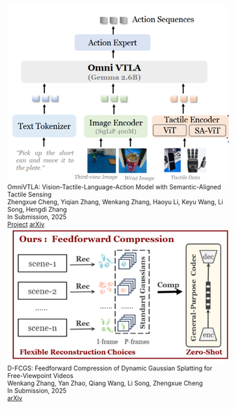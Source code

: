 <div class="publications-list">

<div class="publication-item">
  <img src="../static/assets/img/teaser_omnivtla.png" alt="OmniVTLA" class="pub-image" />
  <div class="pub-content">
    <div class="pub-title">OmniVTLA: Vision-Tactile-Language-Action Model with Semantic-Aligned Tactile Sensing</div>
    <div class="pub-authors">Zhengxue Cheng, Yiqian Zhang, <span class="author-me">Wenkang Zhang</span>, Haoyu Li, Keyu Wang, Li Song, Hengdi Zhang</div>
    <div class="pub-venue">In Submission, 2025</div>
    <div class="pub-links">
      <a href="https://readerek.github.io/Objtac.github.io/">Project</a>
      <a href="https://arxiv.org/abs/2508.08706">arXiv</a>
    </div>
  </div>
</div>

<div class="publication-item">
  <img src="../static/assets/img/teaser_dfcgs.png" alt="D-FCGS" class="pub-image" />
  <div class="pub-content">
    <div class="pub-title">D-FCGS: Feedforward Compression of Dynamic Gaussian Splatting for Free-Viewpoint Videos</div>
    <div class="pub-authors"><span class="author-me">Wenkang Zhang</span>, Yan Zhao, Qiang Wang, Li Song, Zhengxue Cheng</div>
    <div class="pub-venue">In Submission, 2025</div>
    <div class="pub-links">
      <a href="https://arxiv.org/abs/2507.05859">arXiv</a>
    </div>
  </div>
</div>









